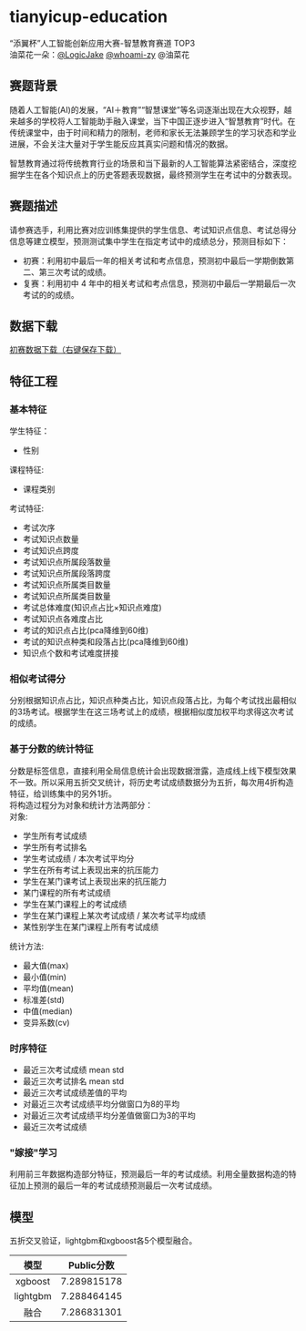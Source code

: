 # tianyicup-education
“添翼杯”人工智能创新应用大赛-智慧教育赛道 TOP3  
油菜花一朵：[@LogicJake](https://github.com/LogicJake) [@whoami-zy](https://github.com/whoami-zy) @油菜花
## 赛题背景
随着人工智能(AI)的发展，“AI＋教育”“智慧课堂”等名词逐渐出现在大众视野，越来越多的学校将人工智能助手融入课堂，当下中国正逐步进入“智慧教育”时代。在传统课堂中，由于时间和精力的限制，老师和家长无法兼顾学生的学习状态和学业进展，不会关注大量对于学生能反应其真实问题和情况的数据。

智慧教育通过将传统教育行业的场景和当下最新的人工智能算法紧密结合，深度挖掘学生在各个知识点上的历史答题表现数据，最终预测学生在考试中的分数表现。
## 赛题描述
请参赛选手，利用比赛对应训练集提供的学生信息、考试知识点信息、考试总得分信息等建立模型，预测测试集中学生在指定考试中的成绩总分，预测目标如下：

* 初赛：利用初中最后一年的相关考试和考点信息，预测初中最后一学期倒数第二、第三次考试的成绩。
* 复赛：利用初中 4 年中的相关考试和考点信息，预测初中最后一学期最后一次考试的的成绩。
## 数据下载
[初赛数据下载（右键保存下载）](https://www.kesci.com/urls/740cd3de)
## 特征工程
### 基本特征
学生特征：
* 性别  

课程特征: 
* 课程类别  

考试特征:
* 考试次序
* 考试知识点数量
* 考试知识点跨度
* 考试知识点所属段落数量
* 考试知识点所属段落跨度
* 考试知识点所属类目数量
* 考试知识点所属类目数量
* 考试总体难度(知识点占比×知识点难度)
* 考试知识点各难度占比
* 考试的知识点占比(pca降维到60维)
* 考试的知识点种类和段落占比(pca降维到60维)
* 知识点个数和考试难度拼接
### 相似考试得分
分别根据知识点占比，知识点种类占比，知识点段落占比，为每个考试找出最相似的3场考试。根据学生在这三场考试上的成绩，根据相似度加权平均求得这次考试的成绩。
### 基于分数的统计特征
分数是标签信息，直接利用全局信息统计会出现数据泄露，造成线上线下模型效果不一致。所以采用五折交叉统计，将历史考试成绩数据分为五折，每次用4折构造特征，给训练集中的另外1折。  
将构造过程分为对象和统计方法两部分：  
对象:
* 学生所有考试成绩
* 学生所有考试排名
* 学生考试成绩 / 本次考试平均分
* 学生在所有考试上表现出来的抗压能力
* 学生在某门课考试上表现出来的抗压能力
* 某门课程的所有考试成绩
* 学生在某门课程上的考试成绩
* 学生在某门课程上某次考试成绩 / 某次考试平均成绩
* 某性别学生在某门课程上所有考试成绩  

统计方法:  
* 最大值(max)
* 最小值(min)
* 平均值(mean)
* 标准差(std)
* 中值(median)
* 变异系数(cv)
###  时序特征
* 最近三次考试成绩 mean std
* 最近三次考试排名 mean std
* 最近三次考试成绩差值的平均
* 对最近三次考试成绩平均分做窗口为8的平均
* 对最近三次考试成绩平均分差值做窗口为3的平均
* 最近三次考试成绩
### "嫁接"学习
利用前三年数据构造部分特征，预测最后一年的考试成绩。利用全量数据构造的特征加上预测的最后一年的考试成绩预测最后一次考试成绩。
## 模型
五折交叉验证，lightgbm和xgboost各5个模型融合。  


|    模型    |  Public分数 |
|:---------:|:-----------:|
|  xgboost  | 7.289815178 |
| lightgbm  | 7.288464145 |
|    融合   | 7.286831301 |
